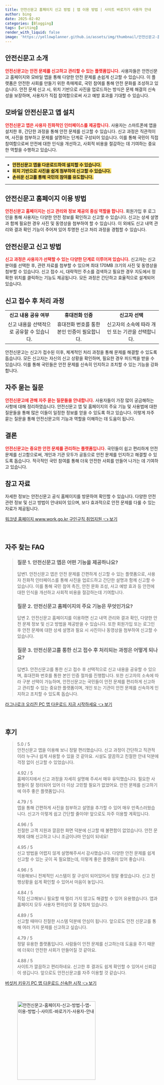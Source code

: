 ```yaml
---
title: 안전신문고 홈페이지 신고 방법 | 앱 이용 방법 | 사이트 바로가기 사용자 안내
author: bing
date: 2025-02-02
categories: [Blogging]
tags: [writing]
render_with_liquid: false
image: 'https://yellowplanner.github.io/assets/img/thumbnail/안전신문고-홈페이지-신고-방법-|-앱-이용-방법-|-사이트-바로가기-사용자-안내.webp'
---
```



<h2 id='안전신문고_소개'>안전신문고 소개</h2>

<p><b><span style="color: #ee2323;">안전신문고는 안전 문제를 신고하고 관리할 수 있는 플랫폼입니다.</span></b> 사용자들은 안전신문고 홈페이지와 모바일 앱을 통해 다양한 안전 문제를 손쉽게 신고할 수 있습니다. 이 플랫폼은 안전한 사회를 만들기 위한 촉매제로, 국민 참여를 통해 안전 문화를 조성하고 있습니다. 안전 문제 신고 시, 위치 기반으로 사진을 업로드하는 방식은 문제 해결의 신속성을 보장하며, 사용자가 직접 참여함으로써 사고 예방 효과를 기대할 수 있습니다.</p>

<h2 id='모바일앱_설치'>모바일 안전신문고 앱 설치</h2>

<p><b><span style="color: #ee2323;">안전신문고 앱은 사용자 친화적인 인터페이스를 제공합니다.</span></b> 사용자는 스마트폰에 앱을 설치한 후, 간단한 과정을 통해 안전 문제를 신고할 수 있습니다. 신고 과정은 직관적이며, 사진을 첨부하고 문제를 설명하는 단계로 구성되어 있습니다. 이를 통해 국민이 직접 참여함으로써 안전에 대한 인식을 개선하고, 사회적 비용을 절감하는 데 기여하는 중요한 역할을 수행하고 있습니다.</p>

<hr />

<ul>
    <li><b><span style="background-color: #ffe066;">안전신문고 앱을 다운로드하여 설치할 수 있습니다.</span></b></li>
    <li><b><span style="background-color: #ffe066;">위치 기반으로 사진을 쉽게 첨부하여 신고할 수 있습니다.</span></b></li>
    <li><b><span style="background-color: #ffe066;">손쉬운 신고를 통해 국민의 참여를 유도합니다.</span></b></li>
</ul>

<hr />

<h2 id='홈페이지_이용방법'>안전신문고 홈페이지 이용 방법</h2>

<p><b><span style="color: #ee2323;">안전신문고 홈페이지는 신고 관리와 정보 제공의 중심 역할을 합니다.</span></b> 회원가입 후 로그인을 통해 사용자는 다양한 안전 정보를 확인하고 신고할 수 있습니다. 신고는 상세 설명과 함께 필요한 경우 사진 및 동영상을 첨부하여 할 수 있습니다. 이 외에도 신고 내역 관리와 결과 확인 기능이 주어져 있어 투명한 신고 처리 과정을 경험할 수 있습니다.</p>

<h2 id='신고_방법'>안전신문고 신고 방법</h2>

<p><b><span style="color: #ee2323;">신고 과정은 사용자가 선택할 수 있는 다양한 단계로 이루어져 있습니다.</span></b> 신고자는 신고 분야를 선택한 후, 관련 자료를 첨부할 수 있으며 최대 170MB 크기의 사진 및 동영상을 첨부할 수 있습니다. 신고 접수 시, 대략적인 주소를 검색하고 필요한 경우 지도에서 정확한 위치를 클릭하는 기능도 제공됩니다. 모든 과정은 간단하고 효율적으로 설계되어 있습니다.</p>

<h2 id='신고_처리_과정'>신고 접수 후 처리 과정</h2>

<table>
    <tr>
        <td style="text-align: center; height: 17px;"><b>신고 내용 공유 여부</b></td>
        <td style="text-align: center; height: 17px;"><b>휴대전화 인증</b></td>
        <td style="text-align: center; height: 17px;"><b>신고자 선택</b></td>
    </tr>
    <tr>
        <td style="text-align: center; height: 17px;">신고 내용을 선택적으로 공유할 수 있습니다.</td>
        <td style="text-align: center; height: 17px;">휴대전화 번호를 통한 본인 인증이 필요합니다.</td>
        <td style="text-align: center; height: 17px;">신고자의 소속에 따라 개인 또는 기관을 선택합니다.</td>
    </tr>
</table>

<p>안전신문고는 신고가 접수된 이후, 체계적인 처리 과정을 통해 문제를 해결할 수 있도록 돕습니다. 모든 신고자는 자신의 신고 상황을 확인하며, 필요한 경우 피드백을 받을 수 있습니다. 이를 통해 국민들은 안전 문제를 신속히 인지하고 조치할 수 있는 기능을 강화합니다.</p>

<h2 id='자주_묻는_질문'>자주 묻는 질문</h2>

<p><b><span style="color: #ee2323;">안전신문고에 관해 자주 묻는 질문들을 안내합니다.</span></b> 사용자들이 가장 많이 궁금해하는 사항에 대해 정리하였습니다. 안전신문고 앱 및 홈페이지의 주요 기능 및 사용법에 대한 질문들을 통해 많은 이들이 일정한 정보를 얻을 수 있도록 하고 있습니다. 이렇게 자주 묻는 질문을 통해 안전신문고의 기능과 역할을 이해하는 데 도움이 됩니다.</p>

<h2 id='결론'>결론</h2>

<p><b><span style="color: #ee2323;">안전신문고는 중요한 안전 문제를 관리하는 플랫폼입니다.</span></b> 국민들이 쉽고 편리하게 안전 문제를 신고함으로써, 개인과 기관 모두가 공동으로 안전 문제를 인지하고 해결할 수 있도록 돕습니다. 적극적인 국민 참여를 통해 더욱 안전한 사회를 만들어 나가는 데 기여하고 있습니다.</p>

<h2 id='참고_자료'>참고 자료</h2>

<p>자세한 정보는 안전신문고 공식 홈페이지를 방문하여 확인할 수 있습니다. 다양한 안전 관련 정보 및 신고 방법이 안내되어 있으며, 보다 효과적으로 안전 문제를 다룰 수 있는 자료가 제공됩니다.</p>


<p><a class="click-button" title="워크넷 홈페이지 www.work.go.kr 구인구직 취업지원" href="https://yellowplanner.github.io/posts/%EC%9B%8C%ED%81%AC%EB%84%B7-%ED%99%88%ED%8E%98%EC%9D%B4%EC%A7%80-www.work.go.kr-%EA%B5%AC%EC%9D%B8%EA%B5%AC%EC%A7%81-%EC%B7%A8%EC%97%85%EC%A7%80%EC%9B%90/" rel="dofollow">워크넷 홈페이지 www.work.go.kr 구인구직 취업지원 👈 보기</a></p><br>
<h2 id='자주_찾는_FAQ'>자주 찾는 FAQ</h2>
<div itemscope="" itemtype="https://schema.org/FAQPage"> 
<blockquote> 
<div itemscope="" itemprop="mainEntity" itemtype="https://schema.org/Question"> 
<h3 itemprop="name">질문 1. 안전신문고 앱은 어떤 기능을 제공하나요?</h3> 
<div itemscope="" itemprop="acceptedAnswer" itemtype="https://schema.org/Answer"> 
<span itemprop="text"> 
<p>답변1. 안전신문고 앱은 안전 문제를 간편하게 신고할 수 있는 플랫폼으로, 사용자 친화적 인터페이스를 통해 사진을 업로드하고 간단한 설명과 함께 신고할 수 있습니다. 이를 통해 국민 참여 촉진, 안전 문화 조성, 사고 예방 효과 등 안전에 대한 인식을 개선하고 사회적 비용을 절감하는데 기여합니다.</p> 
</span> 
</div> 
</div> 

<div itemscope="" itemprop="mainEntity" itemtype="https://schema.org/Question"> 
<h3 itemprop="name">질문 2. 안전신문고 홈페이지의 주요 기능은 무엇인가요?</h3> 
<div itemscope="" itemprop="acceptedAnswer" itemtype="https://schema.org/Answer"> 
<span itemprop="text"> 
<p>답변 2. 안전신문고 홈페이지를 이용하면 신고 내역 관리와 결과 확인, 다양한 안전 문제 정보 및 신고 방법을 제공받을 수 있습니다. 또한 회원가입 또는 로그인 후 안전 문제에 대한 상세 설명과 필요 시 사진이나 동영상을 첨부하여 신고할 수 있습니다.</p> 
</span> 
</div> 
</div> 

<div itemscope="" itemprop="mainEntity" itemtype="https://schema.org/Question"> 
<h3 itemprop="name">질문 3. 안전신문고를 통한 신고 접수 후 처리되는 과정은 어떻게 되나요?</h3> 
<div itemscope="" itemprop="acceptedAnswer" itemtype="https://schema.org/Answer"> 
<span itemprop="text"> 
<p>답변3. 안전신문고를 통한 신고 접수 후 선택적으로 신고 내용을 공유할 수 있으며, 휴대전화 번호를 통한 본인 인증 절차를 진행합니다. 또한 신고자의 소속에 따라 구분 선택이 가능하며, 안전신문고는 국민들이 안전 문제를 편리하게 신고하고 관리할 수 있는 중요한 플랫폼이며, 개인 또는 기관이 안전 문제를 신속하게 인지하고 조치할 수 있도록 돕습니다.</p> 
</span> 
</div> 
</div> 

</blockquote> 
</div>
<p><a class="click-button" title="라그나로크 오리진 PC 앱 다운로드 지금 시작하세요" href="https://yellowplanner.github.io/posts/%EB%9D%BC%EA%B7%B8%EB%82%98%EB%A1%9C%ED%81%AC-%EC%98%A4%EB%A6%AC%EC%A7%84-PC-%EC%95%B1-%EB%8B%A4%EC%9A%B4%EB%A1%9C%EB%93%9C-%EC%A7%80%EA%B8%88-%EC%8B%9C%EC%9E%91%ED%95%98%EC%84%B8%EC%9A%94/" rel="dofollow">라그나로크 오리진 PC 앱 다운로드 지금 시작하세요 👈 보기</a></p><br>
<h2 id='후기'>후기</h2>
<div itemscope itemtype="https://schema.org/Product">
  <blockquote>
  <div itemprop="review" itemscope itemtype="https://schema.org/Review">
      <div itemprop="reviewRating" itemscope itemtype="https://schema.org/Rating"> <span itemprop="ratingValue">5.0</span> / <span itemprop="bestRating">5</span> </div>
      <span itemprop="reviewBody">안전신문고 앱을 이용해 보니 정말 편리했습니다. 신고 과정이 간단하고 직관적이라 누구나 쉽게 사용할 수 있을 것 같아요. 시설도 깔끔하고 친절한 안내 덕분에 걱정 없이 신고할 수 있었습니다.</span>
  </div>
  <br>
  <div itemprop="review" itemscope itemtype="https://schema.org/Review">
      <div itemprop="reviewRating" itemscope itemtype="https://schema.org/Rating"> <span itemprop="ratingValue">4.92</span> / <span itemprop="bestRating">5</span> </div>
      <span itemprop="reviewBody">홈페이지에서 신고 과정을 자세히 설명해 주셔서 매우 유익했습니다. 필요한 사항들이 잘 정리되어 있어 더 이상 고민할 필요가 없었어요. 안전 문제를 신고하기에 아주 좋은 플랫폼입니다.</span>
  </div>
  <br>
  <div itemprop="review" itemscope itemtype="https://schema.org/Review">
      <div itemprop="reviewRating" itemscope itemtype="https://schema.org/Rating"> <span itemprop="ratingValue">4.79</span> / <span itemprop="bestRating">5</span> </div>
      <span itemprop="reviewBody">앱을 통해 간편하게 사진을 첨부하고 설명을 추가할 수 있어 매우 만족스러웠습니다. 신고가 이렇게 쉽고 간단할 줄이야! 앞으로도 자주 이용할 계획입니다.</span>
  </div>
  <br>
  <div itemprop="review" itemscope itemtype="https://schema.org/Review">
      <div itemprop="reviewRating" itemscope itemtype="https://schema.org/Rating"> <span itemprop="ratingValue">4.96</span> / <span itemprop="bestRating">5</span> </div>
      <span itemprop="reviewBody">친절한 고객 지원과 깔끔한 화면 덕분에 신고할 때 불편함이 없었습니다. 안전 문제에 대해 신고하고 나니 조금이나마 안심이 되네요!</span>
  </div>
  <br>
  <div itemprop="review" itemscope itemtype="https://schema.org/Review">
      <div itemprop="reviewRating" itemscope itemtype="https://schema.org/Rating"> <span itemprop="ratingValue">4.95</span> / <span itemprop="bestRating">5</span> </div>
      <span itemprop="reviewBody">신고 방법을 어렵지 않게 설명해주셔서 감사했습니다. 다양한 안전 문제를 쉽게 신고할 수 있는 곳이 꼭 필요했는데, 이렇게 좋은 플랫폼이 있어 좋습니다.</span>
  </div>
  <br>
  <div itemprop="review" itemscope itemtype="https://schema.org/Review">
      <div itemprop="reviewRating" itemscope itemtype="https://schema.org/Rating"> <span itemprop="ratingValue">4.96</span> / <span itemprop="bestRating">5</span> </div>
      <span itemprop="reviewBody">이용해보니 전체적인 시스템이 잘 구성이 되어있어서 정말 좋았습니다. 신고 진행상황을 쉽게 확인할 수 있어서 마음이 놓입니다.</span>
  </div>
  <br>
  <div itemprop="review" itemscope itemtype="https://schema.org/Review">
      <div itemprop="reviewRating" itemscope itemtype="https://schema.org/Rating"> <span itemprop="ratingValue">4.84</span> / <span itemprop="bestRating">5</span> </div>
      <span itemprop="reviewBody">직접 신고해보니 필요할 때 멀리 가지 않고도 해결할 수 있어 유용했습니다. 앱과 홈페이지 모두 사용자 편의성이 잘 갖춰져 있습니다.</span>
  </div>
  <br>
  <div itemprop="review" itemscope itemtype="https://schema.org/Review">
      <div itemprop="reviewRating" itemscope itemtype="https://schema.org/Rating"> <span itemprop="ratingValue">4.89</span> / <span itemprop="bestRating">5</span> </div>
      <span itemprop="reviewBody">신고할 때마다 친절한 시스템 덕분에 안심이 됩니다. 앞으로도 안전 신문고를 통해 여러 가지 문제를 신고하고 싶습니다.</span>
  </div>
  <br>
  <div itemprop="review" itemscope itemtype="https://schema.org/Review">
      <div itemprop="reviewRating" itemscope itemtype="https://schema.org/Rating"> <span itemprop="ratingValue">4.79</span> / <span itemprop="bestRating">5</span> </div>
      <span itemprop="reviewBody">정말 유용한 플랫폼입니다. 사람들이 안전 문제를 신고하는데 도움을 주기 때문에 더욱더 안전한 사회가 만들어질 것 같아요.</span>
  </div>
  <br>
  <div itemprop="review" itemscope itemtype="https://schema.org/Review">
      <div itemprop="reviewRating" itemscope itemtype="https://schema.org/Rating"> <span itemprop="ratingValue">4.88</span> / <span itemprop="bestRating">5</span> </div>
      <span itemprop="reviewBody">사이트가 깔끔하고 편리하네요. 신고한 후 결과도 쉽게 확인할 수 있어서 신뢰감이 생깁니다. 앞으로도 안전신문고를 자주 이용할 것 같습니다.</span>
  </div>
  </blockquote>
</div>
<p><a class="click-button" title="버섯커 키우기 PC 앱 다운로드 신속한 시작" href="https://yellowplanner.github.io/posts/%EB%B2%84%EC%84%AF%EC%BB%A4-%ED%82%A4%EC%9A%B0%EA%B8%B0-PC-%EC%95%B1-%EB%8B%A4%EC%9A%B4%EB%A1%9C%EB%93%9C-%EC%8B%A0%EC%86%8D%ED%95%9C-%EC%8B%9C%EC%9E%91/" rel="dofollow">버섯커 키우기 PC 앱 다운로드 신속한 시작 👈 보기</a></p><br>
<figure class="image"><img src="https://yellowplanner.github.io/assets/img/thumbnail/안전신문고-홈페이지-신고-방법-|-앱-이용-방법-|-사이트-바로가기-사용자-안내.webp" alt="안전신문고-홈페이지-신고-방법-|-앱-이용-방법-|-사이트-바로가기-사용자-안내" width="256" height="256"></figure>